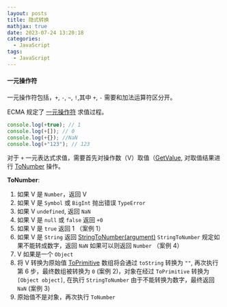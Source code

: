 ```yaml
---
layout: posts
title: 隐式转换
mathjax: true
date: 2023-07-24 13:20:18
categories:
  - JavaScript
tags:
  - JavaScript
---
```


#### 一元操作符

一元操作符包括，`+`, `-`, `~`, `!`,其中 `+`, `-` 需要和加法运算符区分开。

ECMA 规定了 [一元操作符](https://tc39.es/ecma262/#sec-typeof-operator) 求值过程。

```js
console.log(+true); // 1
console.log(+[]); // 0
console.log(+{}); //NaN
console.log(+"123"); // 123
```

对于 `+` 一元表达式求值，需要首先对操作数（V）取值（[GetValue](https://tc39.es/ecma262/#sec-getvalue), 对取值结果进行 [ToNumber](https://tc39.es/ecma262/#sec-tonumber) 操作。

**ToNumber**:

1. 如果 V 是 `Number`，返回 V
2. 如果 V 是 `Symbol` 或 `BigInt` 抛出错误 `TypeError`
3. 如果 V `undefined`, 返回 `NaN`
4. 如果 V 是 `null` 或 `false` 返回 `+0`
5. 如果 V 是 `true` 返回 1 （案例 1）
6. 如果 V 是 `String` 返回 [StringToNumber(argument)](https://tc39.es/ecma262/#sec-stringtonumber) `StringToNumber` 规定如果不能转成数字，返回 `NaN` 如果可以则返回 `Number` （案例 4）
7. V 如果是一个 `Object`
8. 将 V 转换为原始值 [ToPrimitive](https://tc39.es/ecma262/#sec-toprimitive) 数组将会通过 `toString` 转换为 `""`, 再次执行第 6 步，最终数组被转换为 `0` (案例 2)，对象在经过 `ToPrimitive` 转换为 `[Object object]`, 在执行 `StringToNumber` 由于不能转换为数字，最终返回 `NaN` (案例 3)
9. 原始值不是对象，再次执行 `ToNumber`

